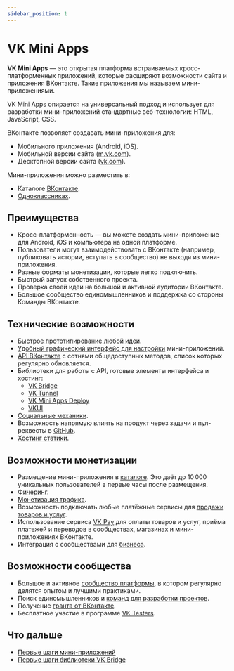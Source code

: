 ```yaml
---
sidebar_position: 1
---
```


# VK Mini Apps

**VK Mini Apps** — это открытая платформа встраиваемых кросс-платформенных приложений, которые расширяют возможности сайта и приложения ВКонтакте. Такие приложения мы называем мини-приложениями.

VK Mini Apps опирается на универсальный подход и использует для разработки мини-приложений стандартные веб-технологии: HTML, JavaScript, CSS.

ВКонтакте позволяет создавать мини-приложения для:



* Мобильного приложения (Android, iOS).
* Мобильной версии сайта ([m.vk.com](https://m.vk.com/)).
* Десктопной версии сайта ([vk.com](https://vk.com/)).

Мини-приложения можно разместить в:
* Каталоге [ВКонтакте](https://vk.com/services).
* [Одноклассниках](https://ok.ru).
<!--* Мобильной версии [браузера Atom](https://browser.ru/) для Android.-->

## Преимущества

* Кросс-платформенность — вы можете создать мини-приложение для Android, iOS и компьютера на одной платформе.
* Пользователи могут взаимодействовать с ВКонтакте (например, публиковать истории, вступать в сообщество) не выходя из мини-приложения.
* Разные форматы монетизации, которые легко подключить.
* Быстрый запуск собственного проекта.
* Проверка своей идеи на большой и активной аудитории ВКонтакте.
* Большое сообщество единомышленников и поддержка со стороны Команды ВКонтакте.

## Технические возможности

* [Быстрое прототипирование любой идеи](mini-apps/getting-started).
* [Удобный графический интерфейс для настройки](mini-apps/settings/overview) мини-приложений.
* [API ВКонтакте](reference/versions) с сотнями общедоступных методов, список которых регулярно обновляется.
* Библиотеки для работы с API, готовые элементы интерфейса и хостинг:
  * [VK Bridge](mini-apps/bridge)
  * [VK Tunnel](libraries/tunnel)
  * [VK Mini Apps Deploy](https://github.com/VKCOM/vk-miniapps-deploy)
  * [VKUI](libraries/vkui)
* [Социальные механики](mini-apps/promotion/social-mechanics).
* Возможность напрямую влиять на продукт через задачи и пул-реквесты в [GitHub](https://github.com/VKCOM).
* [Хостинг статики](mini-apps/development/hosting/overview).

## Возможности монетизации

* Размещение мини-приложения в [каталоге](mini-apps/catalog/getting-started). Это даёт до 10 000 уникальных пользователей в первые часы после размещения.
* [Фичеринг](mini-apps/promotion/featured).
* [Монетизация трафика](mini-apps/monetization/overview).
* Возможность подключать любые платёжные сервисы для [продажи товаров и услуг](mini-apps/monetization/payments).
* Использование сервиса [VK Pay](pay/getting-started) для оплаты товаров и услуг, приёма платежей и переводов в сообществах, магазинах и мини-приложениях ВКонтакте.
* Интеграция с сообществами для [бизнеса](mini-apps/development/community-apps).

## Возможности сообщества

* Большое и активное [сообщество платформы](https://vk.com/vkappsdev), в котором регулярно делятся опытом и лучшими практиками.
* Поиск единомышленников и [команд для разработки проектов](https://vk.com/mini-apps).
* Получение [гранта от ВКонтакте](https://vk-grants.production.vklanding.com/).
* Бесплатное участие в программе [VK Testers](https://vk.com/testers).

## Что дальше

* [Первые шаги мини-приложений](mini-apps/getting-started)
* [Первые шаги библиотеки VK Bridge](bridge/getting-started)
